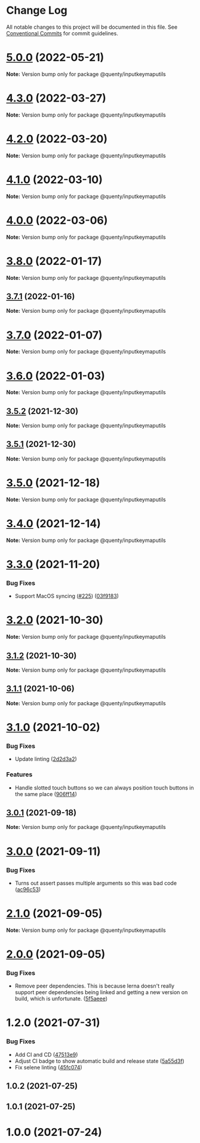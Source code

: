 # Change Log

All notable changes to this project will be documented in this file.
See [Conventional Commits](https://conventionalcommits.org) for commit guidelines.

# [5.0.0](https://github.com/Quenty/NevermoreEngine/compare/@quenty/inputkeymaputils@4.3.0...@quenty/inputkeymaputils@5.0.0) (2022-05-21)

**Note:** Version bump only for package @quenty/inputkeymaputils





# [4.3.0](https://github.com/Quenty/NevermoreEngine/compare/@quenty/inputkeymaputils@4.2.0...@quenty/inputkeymaputils@4.3.0) (2022-03-27)

**Note:** Version bump only for package @quenty/inputkeymaputils





# [4.2.0](https://github.com/Quenty/NevermoreEngine/compare/@quenty/inputkeymaputils@4.1.0...@quenty/inputkeymaputils@4.2.0) (2022-03-20)

**Note:** Version bump only for package @quenty/inputkeymaputils





# [4.1.0](https://github.com/Quenty/NevermoreEngine/compare/@quenty/inputkeymaputils@4.0.0...@quenty/inputkeymaputils@4.1.0) (2022-03-10)

**Note:** Version bump only for package @quenty/inputkeymaputils





# [4.0.0](https://github.com/Quenty/NevermoreEngine/compare/@quenty/inputkeymaputils@3.8.0...@quenty/inputkeymaputils@4.0.0) (2022-03-06)

**Note:** Version bump only for package @quenty/inputkeymaputils





# [3.8.0](https://github.com/Quenty/NevermoreEngine/compare/@quenty/inputkeymaputils@3.7.1...@quenty/inputkeymaputils@3.8.0) (2022-01-17)

**Note:** Version bump only for package @quenty/inputkeymaputils





## [3.7.1](https://github.com/Quenty/NevermoreEngine/compare/@quenty/inputkeymaputils@3.7.0...@quenty/inputkeymaputils@3.7.1) (2022-01-16)

**Note:** Version bump only for package @quenty/inputkeymaputils





# [3.7.0](https://github.com/Quenty/NevermoreEngine/compare/@quenty/inputkeymaputils@3.6.0...@quenty/inputkeymaputils@3.7.0) (2022-01-07)

**Note:** Version bump only for package @quenty/inputkeymaputils





# [3.6.0](https://github.com/Quenty/NevermoreEngine/compare/@quenty/inputkeymaputils@3.5.2...@quenty/inputkeymaputils@3.6.0) (2022-01-03)

**Note:** Version bump only for package @quenty/inputkeymaputils





## [3.5.2](https://github.com/Quenty/NevermoreEngine/compare/@quenty/inputkeymaputils@3.5.1...@quenty/inputkeymaputils@3.5.2) (2021-12-30)

**Note:** Version bump only for package @quenty/inputkeymaputils





## [3.5.1](https://github.com/Quenty/NevermoreEngine/compare/@quenty/inputkeymaputils@3.5.0...@quenty/inputkeymaputils@3.5.1) (2021-12-30)

**Note:** Version bump only for package @quenty/inputkeymaputils





# [3.5.0](https://github.com/Quenty/NevermoreEngine/compare/@quenty/inputkeymaputils@3.4.0...@quenty/inputkeymaputils@3.5.0) (2021-12-18)

**Note:** Version bump only for package @quenty/inputkeymaputils





# [3.4.0](https://github.com/Quenty/NevermoreEngine/compare/@quenty/inputkeymaputils@3.3.0...@quenty/inputkeymaputils@3.4.0) (2021-12-14)

**Note:** Version bump only for package @quenty/inputkeymaputils





# [3.3.0](https://github.com/Quenty/NevermoreEngine/compare/@quenty/inputkeymaputils@3.2.0...@quenty/inputkeymaputils@3.3.0) (2021-11-20)


### Bug Fixes

* Support MacOS syncing ([#225](https://github.com/Quenty/NevermoreEngine/issues/225)) ([03f9183](https://github.com/Quenty/NevermoreEngine/commit/03f918392c6a5bdd33f8a17c38de371d1e06c67a))





# [3.2.0](https://github.com/Quenty/NevermoreEngine/compare/@quenty/inputkeymaputils@3.1.2...@quenty/inputkeymaputils@3.2.0) (2021-10-30)

**Note:** Version bump only for package @quenty/inputkeymaputils





## [3.1.2](https://github.com/Quenty/NevermoreEngine/compare/@quenty/inputkeymaputils@3.1.1...@quenty/inputkeymaputils@3.1.2) (2021-10-30)

**Note:** Version bump only for package @quenty/inputkeymaputils





## [3.1.1](https://github.com/Quenty/NevermoreEngine/compare/@quenty/inputkeymaputils@3.1.0...@quenty/inputkeymaputils@3.1.1) (2021-10-06)

**Note:** Version bump only for package @quenty/inputkeymaputils





# [3.1.0](https://github.com/Quenty/NevermoreEngine/compare/@quenty/inputkeymaputils@3.0.1...@quenty/inputkeymaputils@3.1.0) (2021-10-02)


### Bug Fixes

* Update linting ([2d2d3a2](https://github.com/Quenty/NevermoreEngine/commit/2d2d3a22ecebe84ed1334eb997118418ce4f00d5))


### Features

* Handle slotted touch buttons so we can always position touch buttons in the same place ([906ff14](https://github.com/Quenty/NevermoreEngine/commit/906ff14955894f5cfa8ec212910afd45ee364085))





## [3.0.1](https://github.com/Quenty/NevermoreEngine/compare/@quenty/inputkeymaputils@3.0.0...@quenty/inputkeymaputils@3.0.1) (2021-09-18)

**Note:** Version bump only for package @quenty/inputkeymaputils





# [3.0.0](https://github.com/Quenty/NevermoreEngine/compare/@quenty/inputkeymaputils@2.1.0...@quenty/inputkeymaputils@3.0.0) (2021-09-11)


### Bug Fixes

* Turns out assert passes multiple arguments so this was bad code ([ac96c53](https://github.com/Quenty/NevermoreEngine/commit/ac96c53209f298eca8f9dbf0512bfb0714f0363c))





# [2.1.0](https://github.com/Quenty/NevermoreEngine/compare/@quenty/inputkeymaputils@2.0.0...@quenty/inputkeymaputils@2.1.0) (2021-09-05)

**Note:** Version bump only for package @quenty/inputkeymaputils





# [2.0.0](https://github.com/Quenty/NevermoreEngine/compare/@quenty/inputkeymaputils@1.2.0...@quenty/inputkeymaputils@2.0.0) (2021-09-05)


### Bug Fixes

* Remove peer dependencies. This is because lerna doesn't really support peer dependencies being linked and getting a new version on build, which is unfortunate. ([5f5aeee](https://github.com/Quenty/NevermoreEngine/commit/5f5aeeea8de9975435309e53679f0ef7064f9dd0))





# 1.2.0 (2021-07-31)


### Bug Fixes

* Add CI and CD ([47513e9](https://github.com/Quenty/NevermoreEngine/commit/47513e9b568162707534af132396dd8756947dd3))
* Adjust CI badge to show automatic build and release state ([5a55d3f](https://github.com/Quenty/NevermoreEngine/commit/5a55d3f19bf8d66a760d67da9b56ed47fab74656))
* Fix selene linting ([45fc074](https://github.com/Quenty/NevermoreEngine/commit/45fc07489ee59127ac6582689f19a0e87c1e5b5a))



## 1.0.2 (2021-07-25)



## 1.0.1 (2021-07-25)



# 1.0.0 (2021-07-24)
